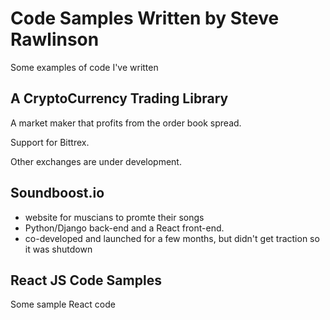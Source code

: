 Code Samples Written by Steve Rawlinson
=======================================

Some examples of code I've written


A CryptoCurrency Trading Library
--------------------------------

A market maker that profits from the order book spread.

Support for Bittrex.

Other exchanges are under development.


Soundboost.io
---------------------
- website for muscians to promte their songs
- Python/Django back-end and a React front-end.
- co-developed and launched for a few months, but didn't get traction so it was shutdown

React JS Code Samples
---------------------

Some sample React code 


